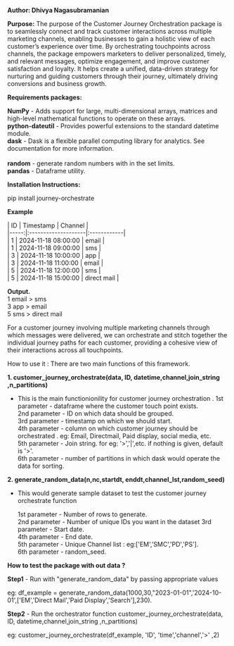 **Author: Dhivya Nagasubramanian**

**Purpose:**
The purpose of the Customer Journey Orchestration package is to seamlessly connect and track customer interactions across multiple marketing channels, enabling businesses to gain a holistic view of each customer’s experience over time. By orchestrating touchpoints across channels, the package empowers marketers to deliver personalized, timely, and relevant messages, optimize engagement, and improve customer satisfaction and loyalty. It helps create a unified, data-driven strategy for nurturing and guiding customers through their journey, ultimately driving conversions and business growth.

**Requirements packages:**

**NumPy** - Adds support for large, multi-dimensional arrays, matrices and high-level mathematical functions to operate on these arrays. <br>
**python-dateutil** - Provides powerful extensions to the standard datetime module. <br>
**dask**    - Dask is a flexible parallel computing library for analytics. See documentation for more information. <br>                            
**random**  - generate random numbers with in the set limits.  <br>
**pandas**  -  Dataframe utility. <br>


**Installation Instructions:**

pip install journey-orchestrate

**Example**

|   ID | Timestamp           | Channel     | <br>
|-----:|:--------------------|:------------| <br>
|    1 | 2024-11-18 08:00:00 | email       | <br>
|    1 | 2024-11-18 09:00:00 | sms         | <br>
|    3 | 2024-11-18 10:00:00 | app         | <br>
|    3 | 2024-11-18 11:00:00 | email       | <br>
|    5 | 2024-11-18 12:00:00 | sms         | <br>
|    5 | 2024-11-18 15:00:00 | direct mail | <br>

**Output.** <br>
1  email > sms <br>
3  app > email <br>
5  sms > direct mail <br>

For a customer journey involving multiple marketing channels through which messages were delivered, we can orchestrate and stitch together the individual journey paths for each customer, providing a cohesive view of their interactions across all touchpoints.


How to use it :
There are two main functions of this framework.

**1. customer_journey_orchestrate(data, ID, datetime,channel,join_string ,n_partitions)**

- This is the main functionionility for customer journey orchestration .
    1st parameter -  dataframe where the customer touch point exists. <br>
    2nd parameter -  ID on which data should be grouped. <br> 
    3rd parameter -  timestamp on which we should start. <br>
    4th parameter -  column on which customer journey should be orchestrated . eg: Email, Directmail, Paid display, social media, etc.<br>
    5th parameter -  Join string. for eg: '>','|',etc. if nothing is given, default is '>'.<br>
    6th parameter -  number of partitions in which dask would operate the data for sorting.<br>



**2. generate_random_data(n,nc,startdt, enddt,channel_lst,random_seed)**

- This would generate sample dataset to test the customer journey orchestrate function

   1st parameter - Number of rows to generate. <br>
   2nd parameter - Number of unique IDs you want in the dataset
   3rd parameter - Start date. <br>
   4th parameter - End date. <br>
   5th parameter - Unique Channel list : eg:['EM','SMC','PD','PS']. <br>
   6th parameter - random_seed. <br>


**How to test the package with out data ?** 

**Step1** - Run with  "generate_random_data" by passing appropriate values 

eg: df_example = generate_random_data(1000,30,"2023-01-01",'2024-10-01',['EM','Direct Mail','Paid Display','Search'],230).


**Step2** - Run the orchestrator function  customer_journey_orchestrate(data, ID, datetime,channel,join_string ,n_partitions)

eg:  customer_journey_orchestrate(df_example, 'ID', 'time','channel','>' ,2)
   